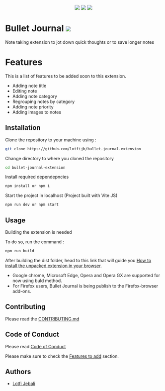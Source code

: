 <p align=center><img src="https://img.shields.io/badge/-ReactJs-61DAFB?logo=react&logoColor=white&style=flat" /> <img src="https://img.shields.io/badge/-Vite-646CFF?logo=vite&logoColor=white&style=flat" /> <img src="https://img.shields.io/badge/-MUI-007FFF?logo=mui&logoColor=white&style=flat" /> </p>

# Bullet Journal <img src="https://img.shields.io/github/license/lotfijb/bullet-journal-extension?style=flat-square" />

Note taking extension to jot down quick thoughts or to save longer notes

# Features
This is a list of features to be added soon to this extension.
* Adding note title
* Editing note
* Adding note category
* Regrouping notes by category
* Adding note priority
* Adding images to notes

## Installation

Clone the repository to your machine using : 

```bash
git clone https://github.com/lotfijb/bullet-journal-extension
```

Change directory to where you cloned the repository 

```bash
cd bullet-journal-extension
```

Install required dependepncies

```bash
npm install or npm i
```

Start the project in localhost
(Project built with Vite JS)

```bash
npm run dev or npm start
```

## Usage
Building the extension is needed

To do so, run the command :
```bash
npm run build
```
After building the dist folder, head to this link that will guide you [How to install the unpacked extension in your browser](https://webkul.com/blog/how-to-install-the-unpacked-extension-in-chrome/).
* Google chrome, Microsoft Edge, Opera and Opera GX are supported for now using buld method.
* For Firefox users, Bullet Journal is being publish to the Firefox-browser add-ons.

## Contributing

Please read the [CONTRIBUTING.md](https://github.com/lotfijb/bullet-journal-extension/blob/main/CONTRIBUTING.md)

## Code of Conduct
Please read [Code of Conduct](https://github.com/lotfijb/bullet-journal-extension/blob/main/CODE_OF_CONDUCT.md)

Please make sure to check the [Features to add](#Features) section.

## Authors

* [Lotfi Jebali](https://github.com/lotfijb)

